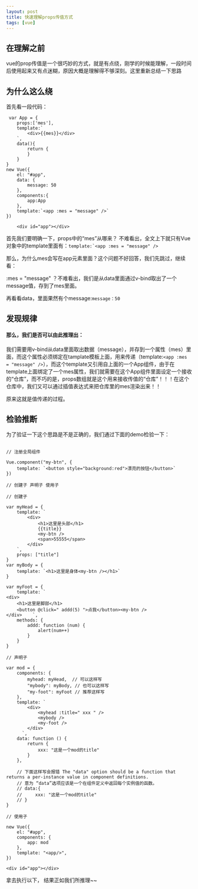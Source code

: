 ```yaml
---
layout: post
title: 快速理解props传值方式
tags: [vue]
---
```

## 在理解之前
vue的prop传值是一个很巧妙的方式，就是有点绕，刚学的时候能理解，一段时间后使用起来又有点迷糊，原因大概是理解得不够深刻。这里重新总结一下思路

## 为什么这么绕

首先看一段代码：

```
 var App = {
    props:['mes'],
    template:`
        <div>{{mes}}</div>
    `,
    data(){
        return {
        }
    }
}
new Vue({
    el: "#app",
    data: {
        message: 50
    },
    components:{
        app:App
    },
    template:`<app :mes = "message" />`
})
```
```
    <div id="app"></div>
```
首先我们要明确一下，props中的“mes”从哪来？
不难看出，全文上下就只有Vue对象中的template里面有：```template:`<app :mes = "message" />```

那么，为什么mes会写在app元素里面？这个问题不好回答，我们先跳过，继续看：

:mes = "message" ？不难看出，我们是从data里面通过v-bind取出了一个message值，存到了mes里面。

再看看data，里面果然有个message:```message：50```
## 发现规律
#### 那么，我们是否可以由此推理出：
我们需要用v-bind从data里面取出数据（message），并存到一个属性（mes）里面，而这个属性必须绑定在tamplate模板上面，用来传递（template:`<app :mes = "message" />`），而这个template又引用自上面的一个App组件，由于在template上面绑定了一个mes属性，我们就需要在这个App组件里面设定一个接收的“仓库”，而不巧的是，props数组就是这个用来接收传值的“仓库”！！！在这个仓库中，我们又可以通过插值表达式来把仓库里的mes渲染出来！！

原来这就是值传递的过程。

## 检验推断

为了验证一下这个思路是不是正确的，我们通过下面的demo检验一下：

```

// 注册全局组件

Vue.component("my-btn", {
    template: `<button style="background:red">漂亮的按钮</button>`
})

// 创建子 声明子 使用子

// 创建子

var myHead = {
    template: `
        <div>
            <h1>这里是头部</h1>
            {{title}}
            <my-btn />
            <span>55555</span>
        </div>
    `,
    props: ["title"]
}
var myBody = {
    template: `<h1>这里是身体<my-btn /></h1>`
}

var myFoot = {
    template: `
<div>
    <h1>这里是脚部</h1>
    <button @click=" addd(5) ">点我</button><my-btn />
</div>    `,
    methods: {
        addd: function (num) {
            alert(num++)
        }
    }
}

// 声明子

var mod = {
    components: {
        myhead: myHead,  // 可以这样写
        "mybody": myBody, // 也可以这样写
        "my-foot": myFoot // 推荐这样写
    },
    template: `
        <div>
            <myhead :title=" xxx " />
            <mybody />
            <my-foot />
        </div>
      `,
    data: function () {
        return {
            xxx: "这是一个mod的title"
        }
    },

    // 下面这样写会报错 The "data" option should be a function that returns a per-instance value in component definitions.
    // 意为 “data”选项应该是一个在组件定义中返回每个实例值的函数。
    // data:{
    //     xxx: "这是一个mod的title"
    // }
}

// 使用子

new Vue({
    el: "#app",
    components: {
        app: mod
    },
    template: "<app/>",
})
```
```
<div id="app"></div>
```
拿去执行以下， 结果正如我们所推理~~

